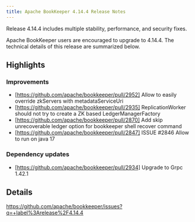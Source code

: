 ```yaml
---
title: Apache BookKeeper 4.14.4 Release Notes
---
```


Release 4.14.4 includes multiple stability, performance, and security fixes.

Apache BookKeeper users are encouraged to upgrade to 4.14.4. 
The technical details of this release are summarized below.

## Highlights

### Improvements

- [https://github.com/apache/bookkeeper/pull/2952] Allow to easily override zkServers with metadataServiceUri
- [https://github.com/apache/bookkeeper/pull/2935] ReplicationWorker should not try to create a ZK based LedgerManagerFactory
- [https://github.com/apache/bookkeeper/pull/2870] Add skip unrecoverable ledger option for bookkeeper shell recover command
- [https://github.com/apache/bookkeeper/pull/2847] ISSUE #2846 Allow to run on java 17

### Dependency updates

- [https://github.com/apache/bookkeeper/pull/2934] Upgrade to Grpc 1.42.1

## Details

https://github.com/apache/bookkeeper/issues?q=+label%3Arelease%2F4.14.4
